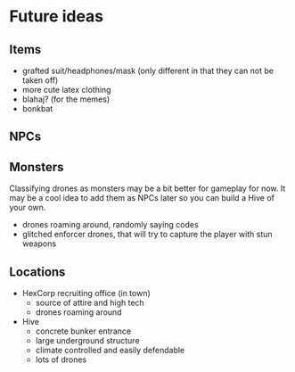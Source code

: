 # Future ideas

## Items

- grafted suit/headphones/mask (only different in that they can not be taken off)
- more cute latex clothing
- blahaj? (for the memes)
- bonkbat

## NPCs

## Monsters
Classifying drones as monsters may be a bit better for gameplay for now. It may be a cool idea to add them as NPCs later so you can build a Hive of your own.

- drones roaming around, randomly saying codes
- glitched enforcer drones, that will try to capture the player with stun weapons

## Locations

- HexCorp recruiting office (in town)
    - source of attire and high tech
    - drones roaming around
- Hive
    - concrete bunker entrance
    - large underground structure
    - climate controlled and easily defendable
    - lots of drones
